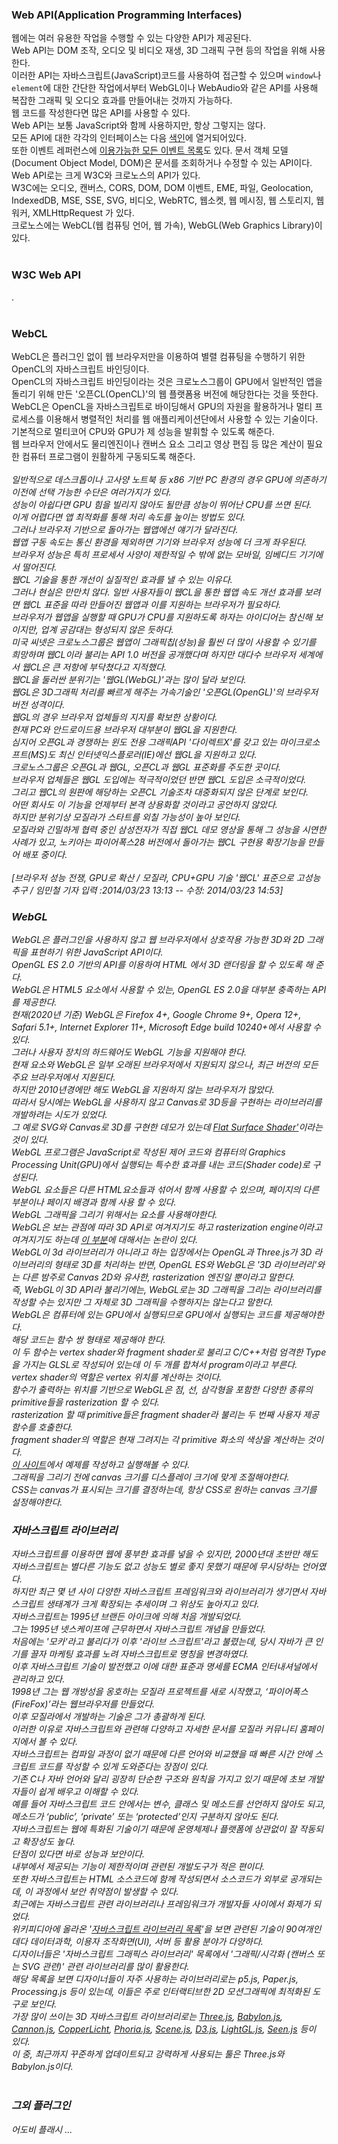 <h3>Web API(Application Programming Interfaces)</h3>
웹에는 여러 유용한 작업을 수행할 수 있는 다양한 API가 제공된다. <br>
Web API는 DOM 조작, 오디오 및 비디오 재생, 3D 그래픽 구현 등의 작업을 위해 사용한다. <br>
이러한 API는 자바스크립트(JavaScript)코드를 사용하여 접근할 수 있으며 <code>window</code>나 <code>element</code>에 대한 간단한 작업에서부터 WebGL이나 WebAudio와 같은 API를 사용해 복잡한 그래픽 및 오디오 효과를 만들어내는 것까지 가능하다. <br>
웹 코드를 작성한다면 많은 API를 사용할 수 있다. <br>
Web API는 보통 JavaScript와 함께 사용하지만, 항상 그렇지는 않다. <br>
모든 API에 대한 각각의 인터페이스는 다음 <a href="https://developer.mozilla.org/ko/docs/Web/API/Blob">색인</a>에 열거되어있다. <br>
또한 이벤트 레퍼런스에 <a href="https://developer.mozilla.org/ko/docs/Web/Events">이용가능한 모든 이벤트 목록</a>도 있다. 
문서 객체 모델(Document Object Model, DOM)은 문서를 조회하거나 수정할 수 있는 API이다.
Web API로는 크게 W3C와 크로노스의 API가 있다. <br>
W3C에는 오디오, 캔버스, CORS, DOM, DOM 이벤트, EME, 파일, Geolocation, IndexedDB, MSE, SSE, SVG, 비디오, WebRTC, 웹소켓, 웹 메시징, 웹 스토리지, 웹 워커, XMLHttpRequest 가 있다. <br>
크로노스에는 WebCL(웹 컴퓨팅 언어, 웹 가속), WebGL(Web Graphics Library)이 있다. <br>
<br>
<h3>W3C Web API</h3>
.<br>
<br>
<h3>WebCL</h3>
WebCL은 플러그인 없이 웹 브라우저만을 이용하여 별렬 컴퓨팅을 수행하기 위한 OpenCL의 자바스크립트 바인딩이다. <br>
OpenCL의 자바스크립트 바인딩이라는 것은 크로노스그룹이 GPU에서 일반적인 앱을 돌리기 위해 만든 '오픈CL(OpenCL)'의 웹 플랫폼용 버전에 해당한다는 것을 뜻한다. <br>
WebCL은 OpenCL을 자바스크립트로 바이딩해서 GPU의 자원을 활용하거나 멀티 프로세스를 이용해서 병렬적인 처리를 웹 애플리케이션단에서 사용할 수 있는 기술이다. <br>
기본적으로 멀티코어 CPU와 GPU가 제 성능을 발휘할 수 있도록 해준다. <br>
웹 브라우저 안에서도 물리엔진이나 캔버스 요소 그리고 영상 편집 등 많은 계산이 필요한 컴퓨터 프로그램이 원활하게 구동되도록 해준다. <br>
<br>
<i>
일반적으로 데스크톱이나 고사양 노트북 등 x86 기반 PC 환경의 경우 GPU에 의존하기 이전에 선택 가능한 수단은 여러가지가 있다. <br>
성능이 아쉽다면 GPU 힘을 빌리지 않아도 될만큼 성능이 뛰어난 CPU를 쓰면 된다. <br>
이게 어렵다면 앱 최적화를 통해 처리 속도를 높이는 방법도 있다.<br>
그러나 브라우저 기반으로 돌아가는 웹앱에선 얘기가 달라진다. <br>
웹앱 구동 속도는 통신 환경을 제외하면 기기와 브라우저 성능에 더 크게 좌우된다. <br>
브라우저 성능은 특히 프로세서 사양이 제한적일 수 밖에 없는 모바일, 임베디드 기기에서 떨어진다. <br>
웹CL 기술을 통한 개선이 실질적인 효과를 낼 수 있는 이유다. <br>
그러나 현실은 만만치 않다. 일반 사용자들이 웹CL을 통한 웹앱 속도 개선 효과를 보려면 웹CL 표준을 따라 만들어진 웹앱과 이를 지원하는 브라우저가 필요하다. <br>
브라우저가 웹앱을 실행할 때 GPU가 CPU를 지원하도록 하자는 아이디어는 참신해 보이지만, 업계 공감대는 형성되지 않은 듯하다. <br>
미국 씨넷은 크로노스그룹은 웹앱이 그래픽칩(성능)을 훨씬 더 많이 사용할 수 있기를 희망하며 웹CL이라 불리는 API 1.0 버전을 공개했다며 하지만 대다수 브라우저 세계에서 웹CL은 큰 저항에 부닥쳤다고 지적했다. <br>
웹CL을 둘러싼 분위기는 '웹GL(WebGL)'과는 많이 달라 보인다. <br>
웹GL은 3D그래픽 처리를 빠르게 해주는 가속기술인 '오픈GL(OpenGL)'의 브라우저 버전 성격이다. <br>
웹GL의 경우 브라우저 업체들의 지지를 확보한 상황이다. <br>
현재 PC와 안드로이드용 브라우저 대부분이 웹GL을 지원한다. <br>
심지어 오픈GL과 경쟁하는 윈도 전용 그래픽API '다이렉트X'를 갖고 있는 마이크로소프트(MS)도 최신 인터넷익스플로러(IE)에선 웹GL을 지원하고 있다. <br>
크로노스그룹은 오픈GL과 웹GL, 오픈CL과 웹GL 표준화를 주도한 곳이다.  <br>
브라우저 업체들은 웹GL 도입에는 적극적이었던 반면 웹CL 도입은 소극적이었다. <br>
그리고 웹CL의 원판에 해당하는 오픈CL 기술조차 대중화되지 않은 단계로 보인다. <br>
어떤 회사도 이 기능을 언제부터 본격 상용화할 것이라고 공언하지 않았다. <br>
하지만 분위기상 모질라가 스타트를 외칠 가능성이 높아 보인다. <br>
모질라와 긴밀하게 협력 중인 삼성전자가 직접 웹CL 데모 영상을 통해 그 성능을 시연한 사례가 있고, 노키아는 파이어폭스28 버전에서 돌아가는 웹CL 구현용 확장기능을 만들어 배포 중이다. <br>
<br>
[브라우저 성능 전쟁, GPU로 확산 / 모질라, CPU+GPU 기술 '웹CL' 표준으로 고성능 추구 / 임민철 기자 입력 :2014/03/23 13:13 -- 수정: 2014/03/23 14:53]
<i>
<br>
<h3>WebGL</h3>
WebGL은 플러그인을 사용하지 않고 웹 브라우저에서 상호작용 가능한 3D와 2D 그래픽을 표현하기 위한 JavaScript API이다. <br>
OpenGL ES 2.0 기반의 API를 이용하여 HTML <code><canvas></code>에서 3D 랜더링을 할 수 있도록 해 준다. <br>
WebGL은 HTML5 <code><canvas></code> 요소에서 사용할 수 있는, OpenGL ES 2.0을 대부분 충족하는 API를 제공한다. <br>
현재(2020년 기준) WebGL은 Firefox 4+, Google Chrome 9+, Opera 12+, Safari 5.1+, Internet Explorer 11+, Microsoft Edge build 10240+에서 사용할 수 있다. <br>
그러나 사용자 장치의 하드웨어도 WebGL 기능을 지원해야 한다. <br>
현재 <canvas> 요소와 WebGL은 일부 오래된 브라우저에서 지원되지 않으나, 최근 버전의 모든 주요 브라우저에서 지원된다. <br>
하지만 2010년경에만 해도 WebGL을 지원하지 않는 브라우저가 많았다. <br>
따라서 당시에는 WebGL을 사용하지 않고 Canvas로 3D등을 구현하는 라이브러리를 개발하려는 시도가 있었다. <br> 
그 예로 SVG와 Canvas로 3D를 구현한 데모가 있는데 <a href="http://matthew.wagerfield.com/flat-surface-shader/'">Flat Surface Shader'</a>이라는 것이 있다. <br>
WebGL 프로그램은 JavaScript로 작성된 제어 코드와 컴퓨터의 Graphics Processing Unit(GPU)에서 실행되는 특수한 효과를 내는 코드(Shader code)로 구성된다. <br>
WebGL 요소들은 다른 HTML요소들과 섞어서 함께 사용할 수 있으며, 페이지의 다른 부분이나 페이지 배경과 함께 사용 할 수 있다. <br>
WebGL 그래픽을 그리기 위해서는 <canvas>요소를 사용해야한다. <br>
WebGL은 보는 관점에 따라 3D API로 여겨지기도 하고 rasterization engine이라고 여겨지기도 하는데 <a href="https://webglfundamentals.org/webgl/lessons/ko/webgl-2d-vs-3d-library.html">이 부분</a>에 대해서는 논란이 있다. <br>
WebGL이 3d 라이브러리가 아니라고 하는 입장에서는 OpenGL과 Three.js가 3D 라이브러리의 형태로 3D를 처리하는 반면, OpenGL ES와 WebGL은 '3D 라이브러리'와는 다른 밤주로 Canvas 2D와 유사한, rasterization 엔진일 뿐이라고 말한다. <br>
즉, WebGL이 3D API라 불리기에는, WebGL로는 3D 그래픽을 그리는 라이브러리를 작성할 수는 있지만 그 자체로 3D 그래픽을 수행하지는 않는다고 말한다. <br>
WebGL은 컴퓨터에 있는 GPU에서 실행되므로 GPU에서 실행되는 코드를 제공해야한다. <br>
해당 코드는 함수 쌍 형태로 제공해야 한다.  <br>
이 두 함수는 vertex shader와 fragment shader로 불리고 C/C++처럼 엄격한 Type을 가지는 GLSL로 작성되어 있는데 이 두 개를 합쳐서 <i>program</i>이라고 부른다. <br>
vertex shader의 역할은 vertex 위치를 계산하는 것이다. <br>
함수가 출력하는 위치를 기반으로 WebGL은 점, 선, 삼각형을 포함한 다양한 종류의 primitive들을 rasterization 할 수 있다. <br>
rasterization 할 때 primitive들은 fragment shader라 불리는 두 번째 사용자 제공 함수를 호출한다. <br>
fragment shader의 역할은 현재 그려지는 각 primitive 화소의 색상을 계산하는 것이다. <br>
<a href="https://webglfundamentals.org/webgl/lessons/ko/webgl-fundamentals.html">이 사이트</a>에서 예제를 작성하고 실행해볼 수 있다. <br>
그래픽을 그리기 전에 canvas 크기를 디스플레이 크기에 맞게 조절해야한다. <br>
CSS는 canvas가 표시되는 크기를 결정하는데, 항상 CSS로 원하는 canvas 크기를 설정해야한다. <br>

<h3>자바스크립트 라이브러리</h3>
자바스크립트를 이용하면 웹에 풍부한 효과를 넣을 수 있지만, 2000년대 초반만 해도 자바스크립트는 별다른 기능도 없고 성능도 별로 좋지 못했기 때문에 무시당하는 언어였다. <br>
하지만 최근 몇 년 사이 다양한 자바스크립트 프레임워크와 라이브러리가 생기면서 자바스크립트 생태계가 크게 확장되는 추세이며 그 위상도 높아지고 있다. <br>
자바스크립트는 1995년 브랜든 아이크에 의해 처음 개발되었다. <br>
그는 1995년 넷스케이프에 근무하면서 자바스크립트 개념을 만들었다. <br>
처음에는 '모카'라고 불리다가 이후 '라이브 스크립트'라고 불렸는데, 당시 자바가 큰 인기를 끌자 마케팅 효과를 노려 자바스크립트로 명칭을 변경하였다. <br>
이후 자바스크립트 기술이 발전했고 이에 대한 표준과 명세를 ECMA 인터내셔널에서 관리하고 있다. <br>
1998년 그는 웹 개방성을 옹호하는 모질라 프로젝트를 새로 시작했고, ‘파이어폭스(FireFox)’라는 웹브라우저를 만들었다.  <br>
이후 모질라에서 개발하는 기술은 그가 총괄하게 된다.  <br>
이러한 이유로 자바스크립트와 관련해 다양하고 자세한 문서를 모질라 커뮤니티 홈페이지에서 볼 수 있다. <br>
자바스크립트는 컴파일 과정이 없기 때문에 다른 언어와 비교했을 때 빠른 시간 안에 스크립트 코드를 작성할 수 있게 도와준다는 장점이 있다. <br>
기존 C나 자바 언어와 달리 굉장히 단순한 구조와 원칙을 가지고 있기 때문에 초보 개발자들이 쉽게 배우고 이해할 수 있다. <br>
예를 들어 자바스크립트 코드 안에서는 변수, 클래스 및 메소드를 선언하지 않아도 되고, 메소드가 ‘public’, ‘private’ 또는 ‘protected’인지 구분하지 않아도 된다. <br>
자바스크립트는 웹에 특화된 기술이기 때문에 운영체제나 플랫폼에 상관없이 잘 작동되고 확장성도 높다. <br>
단점이 있다면 바로 성능과 보안이다. <br>
내부에서 제공되는 기능이 제한적이며 관련된 개발도구가 적은 편이다. <br>
또한 자바스크립트는 HTML 소스코드에 함께 작성되면서 소스코드가 외부로 공개되는데, 이 과정에서 보안 취약점이 발생할 수 있다. <br>
최근에는 자바스크립트 관련 라이브러리나 프레임워크가 개발자들 사이에서 화제가 되었다. <br>
위키피디아에 올라온 '<a href="https://www.wikiwand.com/ko/%EC%9E%90%EB%B0%94%EC%8A%A4%ED%81%AC%EB%A6%BD%ED%8A%B8_%EB%9D%BC%EC%9D%B4%EB%B8%8C%EB%9F%AC%EB%A6%AC_%EB%AA%A9%EB%A1%9D">자바스크립트 라이브러리 목록</a>'을 보면 관련된 기술이 90여개인데다 데이터과학, 이용자 조작화면(UI), 서버 등 활용 분야가 다양하다. <br>
디자이너들은 '자바스크립트 그래픽스 라이브러리' 목록에서 '그래픽/시각화 (캔버스 또는 SVG 관련)' 관련 라이브러리를 많이 활용한다. <br>
해당 목록을 보면 디자이너들이 자주 사용하는 라이브러리로는 p5.js, Paper.js, Processing.js 등이 있는데, 이들은 주로 인터랙티브한 2D 모션그래픽에 최적화된 도구로 보인다. <br>
가장 많이 쓰이는 3D 자바스크립트 라이브러리로는 
<a href="https://threejs.org/">Three.js</a>, 
<a href="https://www.babylonjs.com/">Babylon.js</a>, 
<a href="http://www.cannonjs.org/">Cannon.js</a>, 
<a href="https://www.ambiera.com/copperlicht/">CopperLicht</a>, 
<a href="http://www.kevs3d.co.uk/dev/phoria/">Phoria.js</a>, 
<a href="https://github.com/xeolabs/scenejs">Scene.js</a>, 
<a href="https://github.com/d3/d3">D3.js</a>, 
<a href="https://github.com/evanw/lightgl.js">LightGL.js</a>, 
<a href="http://seenjs.io/index.html">Seen.js</a> 
등이 있다. <br>
이 중, 최근까지 꾸준하게 업데이트되고 강력하게 사용되는 툴은 Three.js와 Babylon.js이다. <br>
<br>

<h3>그외 플러그인</h3>
어도비 플래시 ...
